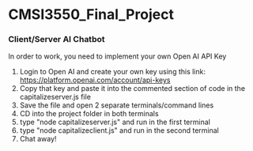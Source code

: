 # CMSI3550_Final_Project

### Client/Server AI Chatbot

In order to work, you need to implement your own Open AI API Key
1. Login to Open AI and create your own key using this link: https://platform.openai.com/account/api-keys
2. Copy that key and paste it into the commented section of code in the capitalizeserver.js file
3. Save the file and open 2 separate terminals/command lines
4. CD into the project folder in both terminals
5. type "node capitalizeserver.js" and run in the first terminal
6. type "node capitalizeclient.js" and run in the second terminal
7. Chat away!
